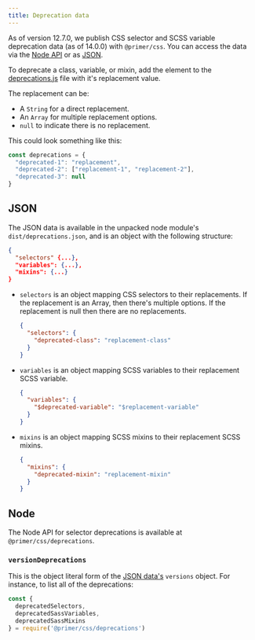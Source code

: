 ```yaml
---
title: Deprecation data
---
```


As of version 12.7.0, we publish CSS selector and SCSS variable deprecation data (as of 14.0.0) with `@primer/css`. You can access the data via the [Node API](#node) or as [JSON](#json).

To deprecate a class, variable, or mixin, add the element to the [deprecations.js](https://github.com/primer/css/blob/main/deprecations.js) file with it's replacement value.

The replacement can be:

* A `String` for a direct replacement.
* An `Array` for multiple replacement options.
* `null` to indicate there is no replacement.

This could look something like this:

```js
const deprecations = {
  "deprecated-1": "replacement",
  "deprecated-2": ["replacement-1", "replacement-2"],
  "deprecated-3": null
}
```

## JSON

The JSON data is available in the unpacked node module's `dist/deprecations.json`, and is an object with the following structure:

```json
{
  "selectors" {...},
  "variables": {...},
  "mixins": {...}
}
```

* `selectors` is an object mapping CSS selectors to their replacements. If the replacement is an Array, then there's multiple options. If the replacement is null then there are no replacements.

    ```json
    {
      "selectors": {
        "deprecated-class": "replacement-class"
      }
    }
    ```

* `variables` is an object mapping SCSS variables to their replacement SCSS variable.

    ```json
    {
      "variables": {
        "$deprecated-variable": "$replacement-variable"
      }
    }
    ```

* `mixins` is an object mapping SCSS mixins to their replacement SCSS mixins.

    ```json
    {
      "mixins": {
        "deprecated-mixin": "replacement-mixin"
      }
    }
    ```


## Node

The Node API for selector deprecations is available at
`@primer/css/deprecations`.

### `versionDeprecations`
This is the object literal form of the [JSON data's](#json) `versions` object.
For instance, to list all of the deprecations:

```js
const {
  deprecatedSelectors,
  deprecatedSassVariables,
  deprecatedSassMixins
} = require('@primer/css/deprecations')
```

